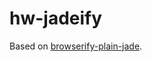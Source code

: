 # hw-jadeify

Based on [browserify-plain-jade](https://github.com/redhotvengeance/browserify-plain-jade).
